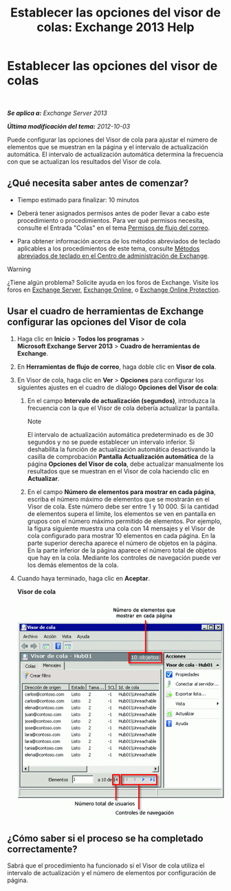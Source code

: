 ﻿---
title: 'Establecer las opciones del visor de colas: Exchange 2013 Help'
TOCTitle: Establecer las opciones del visor de colas
ms:assetid: 03a9134c-0714-4c13-b286-92bccc7ec05e
ms:mtpsurl: https://technet.microsoft.com/es-es/library/Aa995934(v=EXCHG.150)
ms:contentKeyID: 49895441
ms.date: 04/23/2018
mtps_version: v=EXCHG.150
ms.translationtype: HT
---

# Establecer las opciones del visor de colas

 

_**Se aplica a:** Exchange Server 2013_

_**Última modificación del tema:** 2012-10-03_

Puede configurar las opciones del Visor de cola para ajustar el número de elementos que se muestran en la página y el intervalo de actualización automática. El intervalo de actualización automática determina la frecuencia con que se actualizan los resultados del Visor de cola.

## ¿Qué necesita saber antes de comenzar?

  - Tiempo estimado para finalizar: 10 minutos

  - Deberá tener asignados permisos antes de poder llevar a cabo este procedimiento o procedimientos. Para ver qué permisos necesita, consulte el Entrada "Colas" en el tema [Permisos de flujo del correo](mail-flow-permissions-exchange-2013-help.md).

  - Para obtener información acerca de los métodos abreviados de teclado aplicables a los procedimientos de este tema, consulte [Métodos abreviados de teclado en el Centro de administración de Exchange](keyboard-shortcuts-in-the-exchange-admin-center-exchange-online-protection-help.md).


> [!WARNING]
> ¿Tiene algún problema? Solicite ayuda en los foros de Exchange. Visite los foros en <A href="https://go.microsoft.com/fwlink/p/?linkid=60612">Exchange Server</A>, <A href="https://go.microsoft.com/fwlink/p/?linkid=267542">Exchange Online</A>, o <A href="https://go.microsoft.com/fwlink/p/?linkid=285351">Exchange Online Protection</A>.



## Usar el cuadro de herramientas de Exchange configurar las opciones del Visor de cola

1.  Haga clic en **Inicio** \> **Todos los programas** \> **Microsoft Exchange Server 2013** \> **Cuadro de herramientas de Exchange**.

2.  En **Herramientas de flujo de correo**, haga doble clic en **Visor de cola**.

3.  En Visor de cola, haga clic en **Ver** \> **Opciones** para configurar los siguientes ajustes en el cuadro de diálogo **Opciones del Visor de cola**:
    
    1.  En el campo **Intervalo de actualización (segundos)**, introduzca la frecuencia con la que el Visor de cola debería actualizar la pantalla.
        

        > [!NOTE]
        > El intervalo de actualización automática predeterminado es de 30 segundos y no se puede establecer un intervalo inferior. Si deshabilita la función de actualización automática desactivando la casilla de comprobación <STRONG>Pantalla Actualización automática</STRONG> de la página <STRONG>Opciones del Visor de cola</STRONG>, debe actualizar manualmente los resultados que se muestran en el Visor de cola haciendo clic en <STRONG>Actualizar</STRONG>.

    
    2.  En el campo **Número de elementos para mostrar en cada página**, escriba el número máximo de elementos que se mostrarán en el Visor de cola. Este número debe ser entre 1 y 10 000. Si la cantidad de elementos supera el límite, los elementos se ven en pantalla en grupos con el número máximo permitido de elementos. Por ejemplo, la figura siguiente muestra una cola con 14 mensajes y el Visor de cola configurado para mostrar 10 elementos en cada página. En la parte superior derecha aparece el número de objetos en la página. En la parte inferior de la página aparece el número total de objetos que hay en la cola. Mediante los controles de navegación puede ver los demás elementos de la cola.

4.  Cuando haya terminado, haga clic en **Aceptar**.
    
    **Visor de cola**
    
    ![Visor de cola con más elementos que el límite de elementos](images/Aa995934.e82196e6-002a-4e9e-823d-b244b0bd25e2(EXCHG.150).gif "Visor de cola con más elementos que el límite de elementos")  

## ¿Cómo saber si el proceso se ha completado correctamente?

Sabrá que el procedimiento ha funcionado si el Visor de cola utiliza el intervalo de actualización y el número de elementos por configuración de página.

